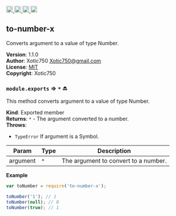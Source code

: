 <a href="https://travis-ci.org/Xotic750/to-number-x"
   title="Travis status">
<img
   src="https://travis-ci.org/Xotic750/to-number-x.svg?branch=master"
   alt="Travis status" height="18"/>
</a>
<a href="https://david-dm.org/Xotic750/to-number-x"
   title="Dependency status">
<img src="https://david-dm.org/Xotic750/to-number-x.svg"
   alt="Dependency status" height="18"/>
</a>
<a href="https://david-dm.org/Xotic750/to-number-x#info=devDependencies"
   title="devDependency status">
<img src="https://david-dm.org/Xotic750/to-number-x/dev-status.svg"
   alt="devDependency status" height="18"/>
</a>
<a href="https://badge.fury.io/js/to-number-x" title="npm version">
<img src="https://badge.fury.io/js/to-number-x.svg"
   alt="npm version" height="18"/>
</a>
<a name="module_to-number-x"></a>

## to-number-x
Converts argument to a value of type Number.

**Version**: 1.1.0  
**Author**: Xotic750 <Xotic750@gmail.com>  
**License**: [MIT](&lt;https://opensource.org/licenses/MIT&gt;)  
**Copyright**: Xotic750  
<a name="exp_module_to-number-x--module.exports"></a>

### `module.exports` ⇒ <code>\*</code> ⏏
This method converts argument to a value of type Number.

**Kind**: Exported member  
**Returns**: <code>\*</code> - The argument converted to a number.  
**Throws**:

- <code>TypeError</code> If argument is a Symbol.


| Param | Type | Description |
| --- | --- | --- |
| argument | <code>\*</code> | The argument to convert to a number. |

**Example**  
```js
var toNumber = require('to-number-x');

toNumber('1'); // 1
toNumber(null); // 0
toNumber(true); // 1
```
